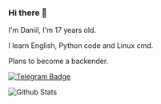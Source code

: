 ### Hi there 👋
I'm Daniil, I'm 17 years old.

I learn English, Python code and Linux cmd.

Plans to become a backender.

[![Telegram Badge](https://img.shields.io/badge/-Daniil-blue?style=flat-square&logo=Telegram&logoColor=white&link=https://www.t.me/Jluc_X)](https://www.t.me/Jluc_X)

![Github Stats](https://github-readme-stats.vercel.app/api?username=DaniilAmoshiy1&count_private=true&show_icons=true&include_all_commits=true)

<!--
**DaniilAmoshiy1/DaniilAmoshiy1** is a ✨ _special_ ✨ repository because its `README.md` (this file) appears on your GitHub profile.


- 🔭 I’m currently working on ...
- 🌱 I’m currently learning ...
- 👯 I’m looking to collaborate on ...
- 🤔 I’m looking for help with ...
- 💬 Ask me about ...
- 📫 How to reach me: ...
- 😄 Pronouns: ...
- ⚡ Fun fact: ...
-->

